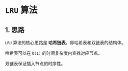 # `LRU` 算法

## 1. 思路

`LRU` 算法的核心思路是 **哈希链表**，即哈希表和双链表的结构体。

哈希表可以在 `O(1)` 的时间复杂度内查找对应节点。

双链表保证插入节点的时序性。

